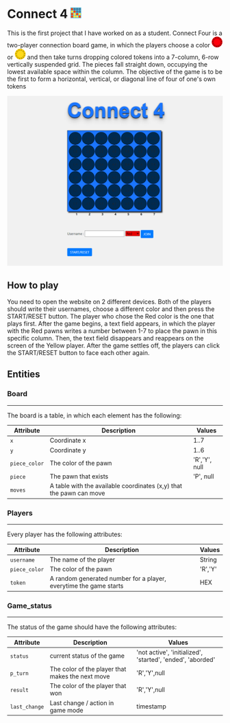 # Connect 4 ![alte text](https://github.com/Thanasis-Traitsis/Connect_4/blob/main/img/icon2.png)
This is the first project that I have worked on as a student. Connect Four is a two-player connection board game, in which the players choose a color ![alte text](https://github.com/Thanasis-Traitsis/Connect_4/blob/main/img/RP2.png) or ![alte text](https://github.com/Thanasis-Traitsis/Connect_4/blob/main/img/YP2.png) and then take turns dropping colored tokens into a 7-column, 6-row vertically suspended grid. The pieces fall straight down, occupying the lowest available space within the column. The objective of the game is to be the first to form a horizontal, vertical, or diagonal line of four of one's own tokens

![alte text](https://github.com/Thanasis-Traitsis/Connect_4/blob/main/img/connect_4.png)

## How to play

You need to open the website on 2 different devices. Both of the players should write their usernames, choose a different color and then press the START/RESET button. The player who chose the Red color is the one that plays first. After the game begins, a text field appears, in which the player with the Red pawns writes a number between 1-7 to place the pawn in this specific column. Then, the text field disappears and reappears on the screen of the Yellow player.
After the game settles off, the players can click the START/RESET button to face each other again.



## Entities

### Board
---------

The board is a table, in which each element has the following:


| Attribute                | Description                                  | Values                              |
| ------------------------ | -------------------------------------------- | ----------------------------------- |
| `x`                      | Coordinate x                                 | 1..7                                |
| `y`                      | Coordinate y                                 | 1..6                                |
| `piece_color`            | The color of the pawn                        | 'R','Y', null                       |
| `piece`                  | The pawn that exists                         | 'P', null                           |
| `moves`                  | A table with the available coordinates (x,y) that the pawn can move |   |


### Players
---------

Every player has the following attributes:


| Attribute                | Description                                  | Values                              |
| ------------------------ | -------------------------------------------- | ----------------------------------- |
| `username`               | The name of the player                               | String                              |
| `piece_color`            | The color of the pawn               | 'R','Y'                             |
| `token  `                | A random generated number for a player, everytime the game starts | HEX |


### Game_status
---------

The status of the game should have the following attributes:


| Attribute                | Description                                  | Values                              |
| ------------------------ | -------------------------------------------- | ----------------------------------- |
| `status  `               | current status of the game            | 'not active', 'initialized', 'started', 'ended', 'aborded'     |
| `p_turn`                 | The color of the player that makes the next move      | 'R','Y',null                              |
| `result`                 | The color of the player that won |'R','Y',null                              |
| `last_change`            | Last change / action in game mode        | timestamp |
